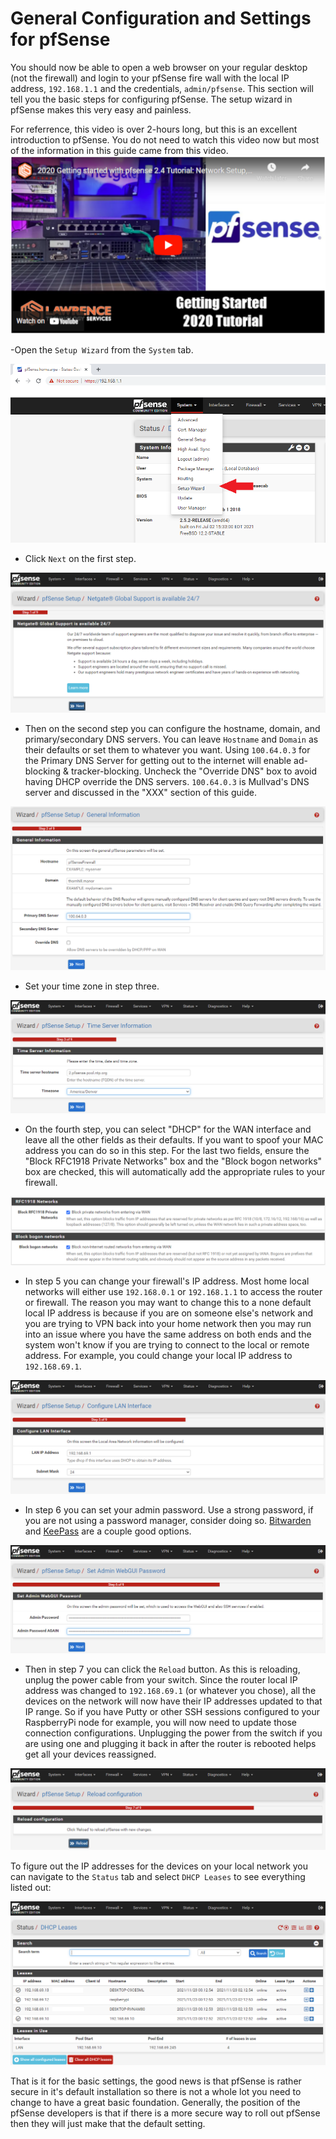 # General Configuration and Settings for pfSense
You should now be able to open a web browser on your regular desktop (not the firewall) and login to your pfSense fire wall with the local IP address, `192.168.1.1` and the credentials, `admin/pfsense`. This section will tell you the basic steps for configuring pfSense. The setup wizard in pfSense makes this very easy and painless.  

For referrence, this video is over 2-hours long, but this is an excellent introduction to pfSense. You do not need to watch this video now but most of the information in this guide came from this video. 
[![Tom Lawrence Video](/assets/TLvid.png)](https://youtu.be/fsdm5uc_LsU "Tom Lawrence pfSense Tutorial")

-Open the `Setup Wizard` from the `System` tab.

![](assets/pfSenseConfig0.png)

- Click `Next` on the first step.

![](assets/pfSenseConfig1.png)

- Then on the second step you can configure the hostname, domain, and primary/secondary DNS servers. You can leave `Hostname` and `Domain` as their defaults or set them to whatever you want. Using `100.64.0.3` for the Primary DNS Server for getting out to the internet will enable ad-blocking & tracker-blocking. Uncheck the "Override DNS" box to avoid having DHCP override the DNS servers. `100.64.0.3` is Mullvad's DNS server and discussed in the "XXX" section of this guide. 

![](assets/pfSenseConfig2.png)

- Set your time zone in step three.

![](assets/pfSenseConfig3.png)

- On the fourth step, you can select "DHCP" for the WAN interface and leave all the other fields as their defaults. If you want to spoof your MAC address you can do so in this step. For the last two fields, ensure the "Block RFC1918 Private Networks" box and the "Block bogon networks" box are checked, this will automatically add the appropriate rules to your firewall. 

![](assets/pfSenseConfig4.png)

- In step 5 you can change your firewall's IP address. Most home local networks will either use `192.168.0.1` or `192.168.1.1` to access the router or firewall. The reason you may want to change this to a none default local IP address is because if you are on someone else's network and you are trying to VPN back into your home network then you may run into an issue where you have the same address on both ends and the system won't know if you are trying to connect to the local or remote address. For example, you could change your local IP address to `192.168.69.1`.

![](assets/pfSenseConfig5.png)

- In step 6 you can set your admin password. Use a strong password, if you are not using a password manager, consider doing so. [Bitwarden](https://bitwarden.com/) and [KeePass](https://keepass.info/) are a couple good options.

![](assets/pfSenseConfig6.png)

- Then in step 7 you can click the `Reload` button. As this is reloading, unplug the power cable from your switch. Since the router local IP address was changed to `192.168.69.1` (or whatever you chose), all the devices on the network will now have their IP addresses updated to that IP range. So if you have Putty or other SSH sessions configured to your RaspberryPi node for example, you will now need to update those connection configurations. Unplugging the power from the switch if you are using one and plugging it back in after the router is rebooted helps get all your devices reassigned.

![](assets/pfSenseConfig7.png)

To figure out the IP addresses for the devices on your local network you can navigate to the `Status` tab and select `DHCP Leases` to see everything listed out:

![](assets/pfSenseConfig8.png)

That is it for the basic settings, the good news is that pfSense is rather secure in it's default installation so there is not a whole lot you need to change to have a great basic foundation. Generally, the position of the pfSense developers is that if there is a more secure way to roll out pfSense then they will just make that the default setting. 
